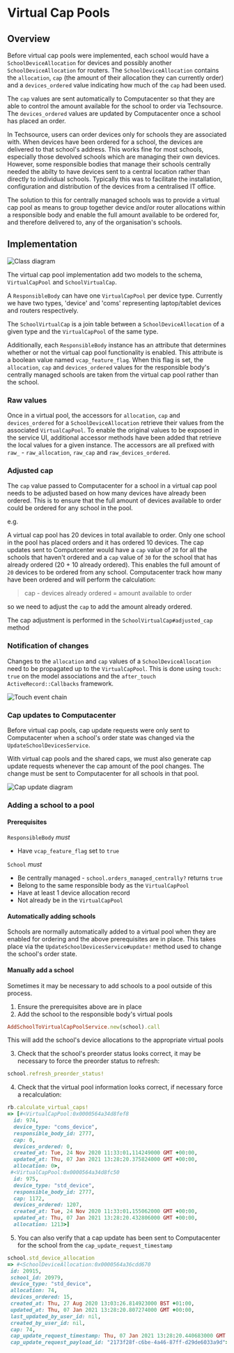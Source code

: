 # Virtual Cap Pools

## Overview

Before virtual cap pools were implemented, each school would have a `SchoolDeviceAllocation` for devices and possibly another `SchoolDeviceAllocation` for routers.  The `SchoolDeviceAllocation` contains the `allocation`, `cap` (the amount of their allocation they can currently order) and a `devices_ordered` value indicating how much of the `cap` had been used.

The `cap` values are sent automatically to Computacenter so that they are able to control the amount available for the school to order via Techsource.  The `devices_ordered` values are updated by Computacenter once a school has placed an order.

In Techsource, users can order devices only for schools they are associated with. When devices have been ordered for a school, the devices are delivered to that school's address. This works fine for most schools, especially those devolved schools which are managing their own devices.  However, some responsible bodies that manage their schools centrally needed the abilty to have devices sent to a central location rather than directly to individual schools. Typically this was to facilitate the installation, configuration and distribution of the devices from a centralised IT office.

The solution to this for centrally managed schools was to provide a virtual cap pool as means to group together device and/or router allocations within a responsible body and enable the full amount available to be ordered for, and therefore delivered to, any of the organisation's schools.

## Implementation

![Class diagram](./images/virtual_cap_classes.svg)

The virtual cap pool implementation add two models to the schema, `VirtualCapPool` and `SchoolVirtualCap`.

A `ResponsibleBody` can have one `VirtualCapPool` per device type. Currently we have two types, 'device' and 'coms' representing laptop/tablet devices and routers respectively.

The `SchoolVirtualCap` is a join table between a `SchoolDeviceAllocation` of a given type and the `VirtualCapPool` of the same type.

Additionally, each `ResponsibleBody` instance has an attribute that determines whether or not the virtual cap pool functionality is enabled.  This attribute is a boolean value named `vcap_feature_flag`.  When this flag is set, the `allocation`, `cap` and `devices_ordered` values for the responsible body's centrally managed schools are taken from the virtual cap pool rather than the school.

### Raw values

Once in a virtual pool, the accessors for `allocation`, `cap` and `devices_ordered` for a `SchoolDeviceAllocation`  retrieve their values from the associated `VirtualCapPool`. To enable the original values to be exposed in the service UI, additional accessor methods have been added that retrieve the local values for a given instance. The accessors are all prefixed with `raw_` - `raw_allocation`, `raw_cap` and `raw_devices_ordered`.

### Adjusted cap

The `cap` value passed to Computacenter for a school in a virtual cap pool needs to be adjusted based on how many devices have already been ordered.  This is to ensure that the full amount of devices available to order could be ordered for any school in the pool.

e.g.

A virtual cap pool has 20 devices in total available to order. Only one school in the pool has placed orders and it has ordered 10 devices. The cap updates sent to Computcenter would have a `cap` value of `20` for all the schools that haven't ordered and a `cap` value of `30` for the school that has already ordered (20 + 10 already ordered).  This enables the full amount of `20` devices to be ordered from any school. Computacenter track how many have been ordered and will perform the calculation:

> cap - devices already ordered = amount available to order

so we need to adjust the `cap` to add the amount already ordered.

The cap adjustment is performed in the `SchoolVirtualCap#adjusted_cap` method

### Notification of changes

Changes to the `allocation` and `cap` values of a `SchoolDeviceAllocation` need to be propagated up to the `VirtualCapPool`. This is done using `touch: true` on the model associations and the `after_touch` `ActiveRecord::Callbacks` framework.

![Touch event chain](images/virtual_cap_touch_chain.svg)

### Cap updates to Computacenter

Before virtual cap pools, cap update requests were only sent to Computacenter when a school's order state was changed via the `UpdateSchoolDevicesService`. 

With virtual cap pools and the shared caps, we must also generate cap update requests whenever the cap amount of the pool changes. The change must be sent to Computacenter for all schools in that pool.

![Cap update diagram](./images/virtual_cap_update_process.svg)

### Adding a school to a pool

#### Prerequisites

`ResponsibleBody` _must_

* Have `vcap_feature_flag` set to `true`

`School` _must_

* Be centrally managed - `school.orders_managed_centrally?` returns `true`
* Belong to the same responsible body as the `VirtualCapPool`
* Have at least 1 device allocation record
* Not already be in the `VirtualCapPool`

#### Automatically adding schools

Schools are normally automatically added to a virtual pool when they are enabled for ordering and the above prerequisites are in place.  This takes place via the `UpdateSchoolDevicesService#update!` method used to change the school's order state.

#### Manually add a school

Sometimes it may be necessary to add schools to a pool outside of this process.

1. Ensure the prerequisites above are in place
2. Add the school to the responsible body's virtual pools

```ruby
AddSchoolToVirtualCapPoolService.new(school).call
```

This will add the school's device allocations to the appropriate virtual pools

3. Check that the school's preorder status looks correct,  it may be necessary to force the preorder status to refresh:

```ruby
school.refresh_preorder_status!
```

4. Check that the virtual pool information looks correct, if necessary force a recalculation:

```ruby
rb.calculate_virtual_caps!
=> [#<VirtualCapPool:0x0000564a34d8fef8
  id: 974,
  device_type: "coms_device",
  responsible_body_id: 2777,
  cap: 0,
  devices_ordered: 0,
  created_at: Tue, 24 Nov 2020 11:33:01.114249000 GMT +00:00,
  updated_at: Thu, 07 Jan 2021 13:28:20.375824000 GMT +00:00,
  allocation: 0>,
 #<VirtualCapPool:0x0000564a34d8fc50
  id: 975,
  device_type: "std_device",
  responsible_body_id: 2777,
  cap: 1172,
  devices_ordered: 1207,
  created_at: Tue, 24 Nov 2020 11:33:01.155062000 GMT +00:00,
  updated_at: Thu, 07 Jan 2021 13:28:20.432806000 GMT +00:00,
  allocation: 1213>]
```

5. You can also verify that a cap update has been sent to Computacenter for the school from the `cap_update_request_timestamp`

```ruby
school.std_device_allocation
=> #<SchoolDeviceAllocation:0x0000564a36cdd670
 id: 20915,
 school_id: 20979,
 device_type: "std_device",
 allocation: 74,
 devices_ordered: 15,
 created_at: Thu, 27 Aug 2020 13:03:26.814923000 BST +01:00,
 updated_at: Thu, 07 Jan 2021 13:28:20.807274000 GMT +00:00,
 last_updated_by_user_id: nil,
 created_by_user_id: nil,
 cap: 74,
 cap_update_request_timestamp: Thu, 07 Jan 2021 13:28:20.440683000 GMT +00:00,
 cap_update_request_payload_id: "2173f28f-c6be-4a46-87ff-d29de6033a9d">
```
